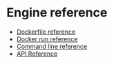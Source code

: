 <!-- [metadata]>
+++
title = "Engine reference"
description = "Docker Engine reference"
keywords = ["Engine"]
[menu.main]
parent="engine_use"
identifier="engine_ref"
weight=70
+++
<![end-metadata]-->

# Engine reference

* [Dockerfile reference](builder.md)
* [Docker run reference](run.md)
* [Command line reference](commandline/index.md)
* [API Reference](api/index.md)
